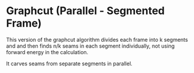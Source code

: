 # Graphcut (Parallel - Segmented Frame)

This version of the graphcut algorithm divides each frame into k segments and and then finds n/k seams in each segment individually, not using forward energy in the calculation. 

It carves seams from separate segments in parallel.
